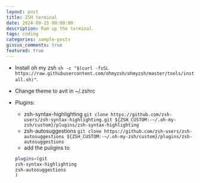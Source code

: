 ```yaml
---
layout: post
title: ZSH terminal
date: 2024-09-15 00:00:00
description: Ram up the terminal.
tags: coding
categories: sample-posts
giscus_comments: true
featured: true
---
```


- Install oh my zsh `sh -c "$(curl -fsSL https://raw.githubusercontent.com/ohmyzsh/ohmyzsh/master/tools/install.sh)"`.
- Change theme to avit in ~/.zshrc
- Plugins:
    - zsh-syntax-highlighting `git clone https://github.com/zsh-users/zsh-syntax-highlighting.git ${ZSH_CUSTOM:-~/.oh-my-zsh/custom}/plugins/zsh-syntax-highlighting`
    - zsh-autosuggestions `git clone https://github.com/zsh-users/zsh-autosuggestions ${ZSH_CUSTOM:-~/.oh-my-zsh/custom}/plugins/zsh-autosuggestions`
    - add the puligins to

    ```bash
    plugins=(git
    zsh-syntax-highlighting
    zsh-autosuggestions
    )
    
    ```